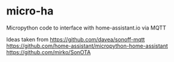 # micro-ha
Micropython code to interface with home-assistant.io via MQTT

Ideas taken from
https://github.com/davea/sonoff-mqtt
https://github.com/home-assistant/micropython-home-assistant
https://github.com/mirko/SonOTA
